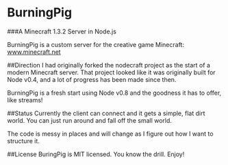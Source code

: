 BurningPig
==========

###A Minecraft 1.3.2 Server in Node.js

BurningPig is a custom server for the creative game Minecraft:
<a href="http://minecraft.net">www.minecraft.net</a>

##Direction
I had originally forked the nodecraft project as the start of a modern Minecraft server.  That 
project looked like it was originally built for Node v0.4, and a lot of progress has been made 
since then. 

BurningPig is a fresh start using Node v0.8 and the goodness it has to offer, like streams!

##Status
Currently the client can connect and it gets a simple, flat dirt world.  You can just run around 
and fall off the small world.

The code is messy in places and will change as I figure out how I want to structure it.

##License
BuringPig is MIT licensed.  You know the drill.  Enjoy!
 

